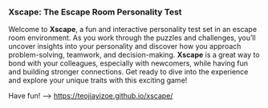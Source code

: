 ### Xscape: The Escape Room Personality Test

Welcome to **Xscape**, a fun and interactive personality test set in an escape room environment. As you work through the puzzles and challenges, you’ll uncover insights into your personality and discover how you approach problem-solving, teamwork, and decision-making. **Xscape** is a great way to bond with your colleagues, especially with newcomers, while having fun and building stronger connections. Get ready to dive into the experience and explore your unique traits with this exciting game!

Have fun! --> https://teojiayizoe.github.io/xscape/